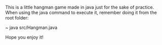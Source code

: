 This is a little hangman game made in java just for the sake of practice.
When using the java command to execute it, remember doing it from the root folder:

~ java src/Hangman.java

Hope you enjoy it!
